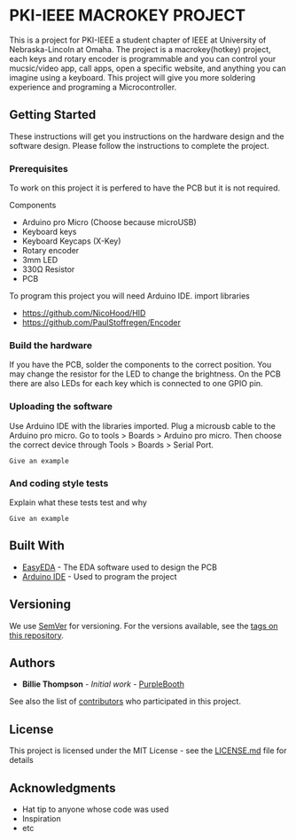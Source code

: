 # PKI-IEEE MACROKEY PROJECT
This is a project for PKI-IEEE a student chapter of IEEE at University of Nebraska-Lincoln at Omaha.
The project is a macrokey(hotkey) project, each keys and rotary encoder is programmable and you can control your mucsic/video app, call apps, open a specific website, and anything you can imagine using a keyboard. This project will give you more soldering experience and programing a Microcontroller.

## Getting Started

These instructions will get you instructions on the hardware design and the software design. Please follow the instructions to complete the project. 

### Prerequisites

To work on this project it is perfered to have the PCB but it is not required.

Components
- Arduino pro Micro (Choose because microUSB)
- Keyboard keys
- Keyboard Keycaps (X-Key)
- Rotary encoder
- 3mm LED
- 330Ω Resistor
- PCB

To program this project you will need Arduino IDE.
import libraries
- https://github.com/NicoHood/HID
- https://github.com/PaulStoffregen/Encoder



### Build the hardware

If you have the PCB, solder the components to the correct position.
You may change the resistor for the LED to change the brightness.
On the PCB there are also LEDs for each key which is connected to one GPIO pin.

### Uploading the software

Use Arduino IDE with the libraries imported.
Plug a microusb cable to the Arduino pro micro.
Go to tools > Boards > Arduino pro micro.
Then choose the correct device through Tools > Boards > Serial Port.

```
Give an example
```

### And coding style tests

Explain what these tests test and why

```
Give an example
```

## Built With

* [EasyEDA]() - The EDA software used to design the PCB
* [Arduino IDE](https://maven.apache.org/) - Used to program the project

## Versioning

We use [SemVer](http://semver.org/) for versioning. For the versions available, see the [tags on this repository](https://github.com/your/project/tags). 

## Authors

* **Billie Thompson** - *Initial work* - [PurpleBooth](https://github.com/PurpleBooth)

See also the list of [contributors](https://github.com/your/project/contributors) who participated in this project.

## License

This project is licensed under the MIT License - see the [LICENSE.md](LICENSE.md) file for details

## Acknowledgments

* Hat tip to anyone whose code was used
* Inspiration
* etc
